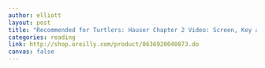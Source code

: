 ```yaml
---
author: elliott
layout: post
title: "Recommended for Turtlers: Hauser Chapter 2 Video: Screen, Key and Click Events"
categories: reading
link: http://shop.oreilly.com/product/0636920040873.do
canvas: false
---
```

